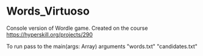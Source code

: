 # Words_Virtuoso
Console version of Wordle game. Created on the course https://hyperskill.org/projects/290

To run pass to the main(args: Array<String>) arguments "words.txt" "candidates.txt"